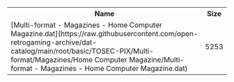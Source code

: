 <table>
<tr><th>Name</th><th>Size</th></tr>
<tr><td>
[Multi-format - Magazines - Home Computer Magazine.dat](https://raw.githubusercontent.com/open-retrogaming-archive/dat-catalog/main/root/basic/TOSEC-PIX/Multi-format/Magazines/Home Computer Magazine/Multi-format - Magazines - Home Computer Magazine.dat)
</td><td>5253</td></tr>
</table>
